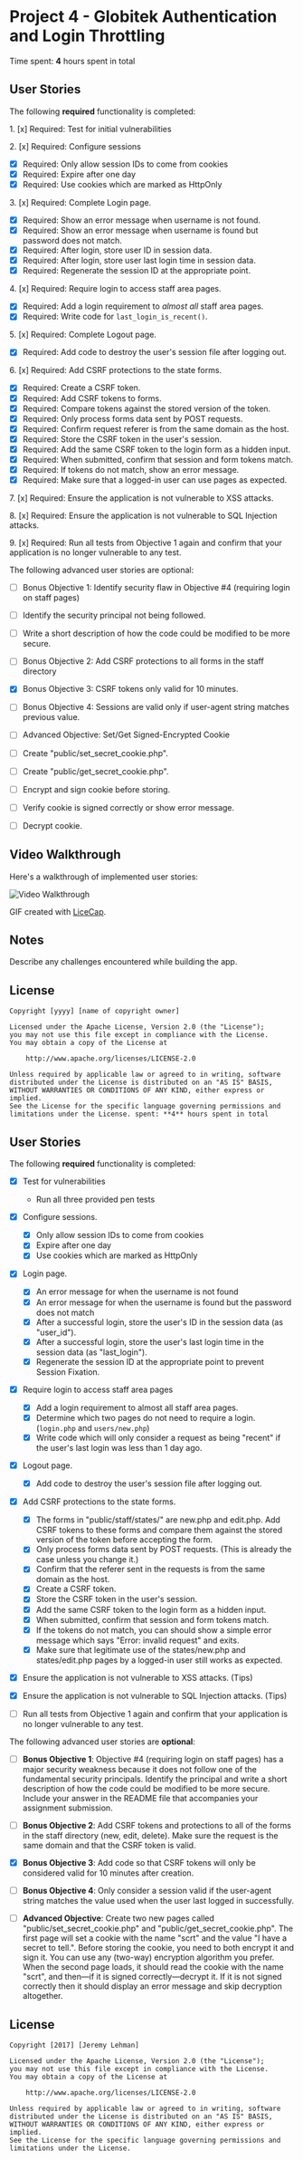 # Project 4 - Globitek Authentication and Login Throttling

Time spent: **4** hours spent in total

## User Stories

The following **required** functionality is completed:

1\. [x]  Required: Test for initial vulnerabilities

2\. [x]  Required: Configure sessions
  * [x]  Required: Only allow session IDs to come from cookies
  * [x]  Required: Expire after one day
  * [x]  Required: Use cookies which are marked as HttpOnly

3\. [x]  Required: Complete Login page.
  * [x]  Required: Show an error message when username is not found.
  * [x]  Required: Show an error message when username is found but password does not match.
  * [x]  Required: After login, store user ID in session data.
  * [x]  Required: After login, store user last login time in session data.
  * [x]  Required: Regenerate the session ID at the appropriate point.

4\. [x]  Required: Require login to access staff area pages.
  * [x]  Required: Add a login requirement to *almost all* staff area pages.
  * [x]  Required: Write code for `last_login_is_recent()`.

5\. [x]  Required: Complete Logout page.
  * [x]  Required: Add code to destroy the user's session file after logging out.

6\. [x]  Required: Add CSRF protections to the state forms.
  * [x]  Required: Create a CSRF token.
  * [x]  Required: Add CSRF tokens to forms.
  * [x]  Required: Compare tokens against the stored version of the token.
  * [x]  Required: Only process forms data sent by POST requests.
  * [x]  Required: Confirm request referer is from the same domain as the host.
  * [x]  Required: Store the CSRF token in the user's session.
  * [x]  Required: Add the same CSRF token to the login form as a hidden input.
  * [x]  Required: When submitted, confirm that session and form tokens match.
  * [x]  Required: If tokens do not match, show an error message.
  * [x]  Required: Make sure that a logged-in user can use pages as expected.

7\. [x]  Required: Ensure the application is not vulnerable to XSS attacks.

8\. [x]  Required: Ensure the application is not vulnerable to SQL Injection attacks.

9\. [x]  Required: Run all tests from Objective 1 again and confirm that your application is no longer vulnerable to any test.


The following advanced user stories are optional:

* [ ]  Bonus Objective 1: Identify security flaw in Objective #4 (requiring login on staff pages)
  * [ ]  Identify the security principal not being followed.
  * [ ]  Write a short description of how the code could be modified to be more secure.

* [ ] Bonus Objective 2: Add CSRF protections to all forms in the staff directory

* [x]  Bonus Objective 3: CSRF tokens only valid for 10 minutes.

* [ ]  Bonus Objective 4: Sessions are valid only if user-agent string matches previous value.

* [ ]  Advanced Objective: Set/Get Signed-Encrypted Cookie
  * [ ]  Create "public/set\_secret\_cookie.php".
  * [ ]  Create "public/get\_secret\_cookie.php".
  * [ ]  Encrypt and sign cookie before storing.
  * [ ]  Verify cookie is signed correctly or show error message.
  * [ ]  Decrypt cookie.

## Video Walkthrough

Here's a walkthrough of implemented user stories:

<img src='http://i.imgur.com/link/to/your/gif/file.gif' title='Video Walkthrough' width='' alt='Video Walkthrough' />

GIF created with [LiceCap](http://www.cockos.com/licecap/).

## Notes

Describe any challenges encountered while building the app.

## License

    Copyright [yyyy] [name of copyright owner]

    Licensed under the Apache License, Version 2.0 (the "License");
    you may not use this file except in compliance with the License.
    You may obtain a copy of the License at

        http://www.apache.org/licenses/LICENSE-2.0

    Unless required by applicable law or agreed to in writing, software
    distributed under the License is distributed on an "AS IS" BASIS,
    WITHOUT WARRANTIES OR CONDITIONS OF ANY KIND, either express or implied.
    See the License for the specific language governing permissions and
    limitations under the License. spent: **4** hours spent in total

## User Stories

The following **required** functionality is completed:

- [x] Test for vulnerabilities
  - Run all three provided pen tests

- [x] Configure sessions.
  - [x] Only allow session IDs to come from cookies
  - [x] Expire after one day
  - [x] Use cookies which are marked as HttpOnly
- [x] Login page.
  - [x] An error message for when the username is not found
  - [x] An error message for when the username is found but the password does not match
  - [x] After a successful login, store the user's ID in the session data (as "user\_id").
  - [x] After a successful login, store the user's last login time in the session data (as "last\_login").
  - [x] Regenerate the session ID at the appropriate point to prevent Session Fixation.
- [x] Require login to access staff area pages
  - [x] Add a login requirement to almost all staff area pages. 
  - [x] Determine which two pages do not need to require a login. (`login.php` and `users/new.php`)
  - [x] Write code which will only consider a request as being "recent" if the user's last login was less than 1 day ago.
- [x] Logout page.
  - [x]  Add code to destroy the user's session file after logging out.
- [x] Add CSRF protections to the state forms.
  - [x] The forms in "public/staff/states/" are new.php and edit.php. Add CSRF tokens to these forms and compare them against the stored version of the token before accepting the form.
  - [x] Only process forms data sent by POST requests. (This is already the case unless you change it.)
  - [x] Confirm that the referer sent in the requests is from the same domain as the host.
  - [x] Create a CSRF token.
  - [x] Store the CSRF token in the user's session.
  - [x] Add the same CSRF token to the login form as a hidden input.
  - [x] When submitted, confirm that session and form tokens match.
  - [x] If the tokens do not match, you can should show a simple error message which says "Error: invalid request" and exits.
  - [x] Make sure that legitimate use of the states/new.php and states/edit.php pages by a logged-in user still works as expected.
- [x] Ensure the application is not vulnerable to XSS attacks. (Tips)

- [x] Ensure the application is not vulnerable to SQL Injection attacks. (Tips)

- [ ] Run all tests from Objective 1 again and confirm that your application is no longer vulnerable to any test.

The following advanced user stories are **optional**:

- [ ] **Bonus Objective 1**: Objective #4 (requiring login on staff pages) has a major security weakness because it does not follow one of the fundamental security principals. Identify the principal and write a short description of how the code could be modified to be more secure. Include your answer in the README file that accompanies your assignment submission.

- [ ] **Bonus Objective 2**: Add CSRF tokens and protections to all of the forms in the staff directory (new, edit, delete). Make sure the request is the same domain and that the CSRF token is valid.

- [x] **Bonus Objective 3**: Add code so that CSRF tokens will only be considered valid for 10 minutes after creation.

- [ ] **Bonus Objective 4**: Only consider a session valid if the user-agent string matches the value used when the user last logged in successfully.

- [ ] **Advanced Objective**: Create two new pages called "public/set\_secret\_cookie.php" and "public/get\_secret\_cookie.php". The first page will set a cookie with the name "scrt" and the value "I have a secret to tell.". Before storing the cookie, you need to both encrypt it and sign it. You can use any (two-way) encryption algorithm you prefer. When the second page loads, it should read the cookie with the name "scrt", and then—if it is signed correctly—decrypt it. If it is not signed correctly then it should display an error message and skip decryption altogether.

## License

    Copyright [2017] [Jeremy Lehman]

    Licensed under the Apache License, Version 2.0 (the "License");
    you may not use this file except in compliance with the License.
    You may obtain a copy of the License at

        http://www.apache.org/licenses/LICENSE-2.0

    Unless required by applicable law or agreed to in writing, software
    distributed under the License is distributed on an "AS IS" BASIS,
    WITHOUT WARRANTIES OR CONDITIONS OF ANY KIND, either express or implied.
    See the License for the specific language governing permissions and
    limitations under the License.


